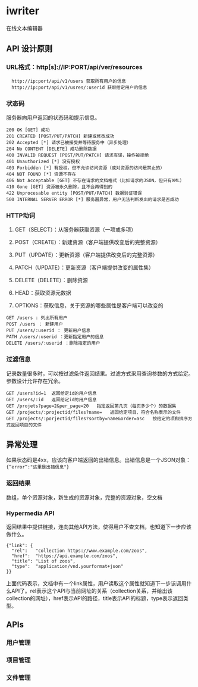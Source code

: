 # iwriter
在线文本编辑器

## API 设计原则
### URL格式：http[s]://IP:PORT/api/ver/resources

```
  http://ip:port/api/v1/users 获取所有用户的信息
  http://ip:port/api/v1/usres/:userid 获取给定用户的信息
```

### 状态码
服务器向用户返回的状态码和提示信息。

```
200 OK [GET] 成功
201 CREATED [POST/PUT/PATCH] 新建或修改成功
202 Accepted [*] 请求已被接受并等待服务中（异步处理）
204 No CONTENT [DELETE] 成功删除数据
400 INVALID REQUEST [POST/PUT/PATCH] 请求有误，操作被拒绝
401 Unauthorized [*] 没有授权
403 Forbidden [*] 有授权，但不允许访问资源（或对资源的访问是禁止的）
404 NOT FOUND [*] 资源不存在
406 Not Acceptable [GET] 不存在请求的文档格式（比如请求的JSON，但只有XML）
410 Gone [GET] 资源被永久删除，且不会再得到的
422 Unprocesable entity [POST/PUT/PATCH] 数据验证错误
500 INTERNAL SERVER ERROR [*] 服务器异常，用户无法判断发出的请求是否成功
```

### HTTP动词
1. GET（SELECT）：从服务器获取资源（一项或多项）
2. POST（CREATE）：新建资源（客户端提供改变后的完整资源）
3. PUT（UPDATE）：更新资源（客户端提供改变后的完整资源）
4. PATCH（UPDATE）：更新资源（客户端提供改变的属性集）
5. DELETE（DELETE）：删除资源

6. HEAD：获取资源元数据
7. OPTIONS：获取信息，关于资源的哪些属性是客户端可以改变的

```
GET /users : 列出所有用户
POST /users ： 新建用户
PUT /users/:userid ： 更新用户信息
PATH /users/:userid ：更新指定用户的信息
DELETE /users/:userid ：删除指定的用户
```

### 过滤信息
记录数量很多时，可以按过滤条件返回结果。过滤方式采用查询参数的方式给定。参数设计允许存在冗余。

```
GET /users?id=1  返回给定id的用户信息
GET /users/:id   返回给定id的用户信息
GET /projets?page=2&per_page=20   指定返回第几页（每页多少个）的数据集
GET /projects/:projectid/files?name=   返回给定项目、符合名称表示的文件
GET /projects/:porjectid/files?sortby=name&order=asc   按给定的项和排序方式返回项目的文件
```

## 异常处理
如果状态码是4xx，应该向客户端返回的出错信息。出错信息是一个JSON对象：``` {“error“:"这里是出错信息"}```

### 返回结果
数组，单个资源对象，新生成的资源对象，完整的资源对象，空文档

### Hypermedia API
返回结果中提供链接，连向其他API方法，使得用户不查文档，也知道下一步应该做什么。

```
{"link": {
  "rel":   "collection https://www.example.com/zoos",
  "href":  "https://api.example.com/zoos",
  "title": "List of zoos",
  "type":  "application/vnd.yourformat+json"
}}
```

上面代码表示，文档中有一个link属性，用户读取这个属性就知道下一步该调用什么API了。rel表示这个API与当前网址的关系（collection关系，并给出该collection的网址），href表示API的路径，title表示API的标题，type表示返回类型。

## APIs
### 用户管理

### 项目管理

### 文件管理
